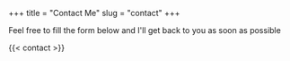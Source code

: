+++
title = "Contact Me"
slug = "contact"
+++

Feel free to fill the form below and I'll get back to you as soon as possible

{{< contact >}}